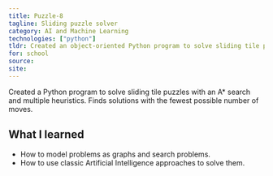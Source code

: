```yaml
---
title: Puzzle-8
tagline: Sliding puzzle solver
category: AI and Machine Learning
technologies: ["python"]
tldr: Created an object-oriented Python program to solve sliding tile puzzles with an A* search and multiple heuristics.
for: school
source:
site:
---
```

Created a Python program to solve sliding tile puzzles with an A* search and multiple heuristics. Finds solutions with the fewest possible number of moves.

## What I learned
-   How to model problems as graphs and search problems.
-   How to use classic Artificial Intelligence approaches to solve them.
